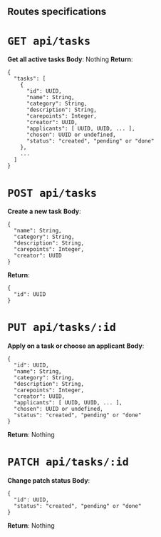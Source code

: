 ## Routes specifications

# `GET api/tasks`
__Get all active tasks__
**Body**: Nothing
**Return**:
```
{
  "tasks": [
    {
      "id": UUID,
      "name": String,
      "category": String,
      "description": String,
      "carepoints": Integer,
      "creator": UUID,
      "applicants": [ UUID, UUID, ... ],
      "chosen": UUID or undefined,
      "status": "created", "pending" or "done"
    },
    ...
  ]
}
```

# `POST api/tasks`
__Create a new task__
**Body**:
```
{
  "name": String,
  "category": String,
  "description": String,
  "carepoints": Integer,
  "creator": UUID
}
```
**Return**:
```
{
  "id": UUID
}
```

# `PUT api/tasks/:id`
__Apply on a task or choose an applicant__
**Body**:
```
{
  "id": UUID,
  "name": String,
  "category": String,
  "description": String,
  "carepoints": Integer,
  "creator": UUID,
  "applicants": [ UUID, UUID, ... ],
  "chosen": UUID or undefined,
  "status": "created", "pending" or "done"
}
```
**Return**: Nothing

# `PATCH api/tasks/:id`
__Change patch status__
**Body**:
```
{
  "id": UUID,
  "status": "created", "pending" or "done"
}
```
**Return**: Nothing